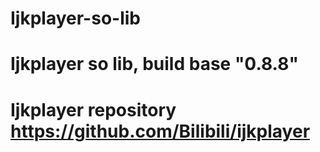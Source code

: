 # Ijkplayer-so-lib

# Ijkplayer so lib, build base "0.8.8"

# Ijkplayer repository https://github.com/Bilibili/ijkplayer
